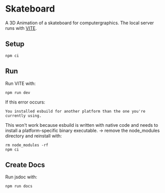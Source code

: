 # Skateboard
A 3D Animation of a skateboard for computergraphics.
The local server runs with [VITE](https://vitejs.dev/).

## Setup
```console
npm ci
```

## Run
Run VITE with:
```console
npm run dev
```

If this error occurs: 
```console
You installed esbuild for another platform than the one you're currently using.
```
This won't work because esbuild is written with native code and needs to install a platform-specific binary executable.
 &rarr; remove the node_modules directory and reinstall with:
```console
rm node_modules -rf
npm ci
```

## Create Docs
Run jsdoc with:
```console
npm run docs
```
